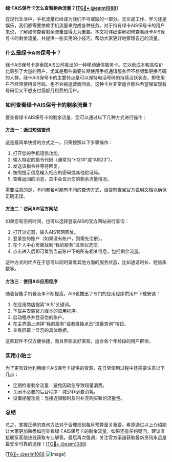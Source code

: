 **绿卡AIS保号卡怎么查看剩余流量？[[TG💪+ @esim1088](https://t.me/s/esim1088)]**

在现代生活中，手机流量已经成为我们不可或缺的一部分。无论是工作、学习还是娱乐，我们都需要依赖手机流量来完成各种任务。对于持有绿卡AIS保号卡的用户来说，了解如何查看剩余流量显得尤为重要。本文将详细讲解如何查看绿卡AIS保号卡的剩余流量，并提供一些实用的小技巧，帮助大家更好地管理自己的流量。

### 什么是绿卡AIS保号卡？

绿卡AIS保号卡是泰国AIS公司推出的一种移动通信服务卡。它以低成本和高性价比吸引了大量的用户，尤其是那些需要长期使用手机通讯服务但不想频繁更换号码的人群。绿卡AIS保号卡的主要特点是可以保持电话号码的持续活跃状态，即使用户不经常使用该号码，也不会被运营商回收。这种卡片非常适合那些希望保留现有号码但又不想支付高额月租费的用户。

### 如何查看绿卡AIS保号卡的剩余流量？

要查看绿卡AIS保号卡的剩余流量，您可以通过以下几种方式进行操作：

#### 方法一：通过短信查询

这是最简单快捷的方式之一。只需按照以下步骤操作：

1. 打开您的手机短信功能。
2. 输入特定的指令代码（通常为“*121#”或“AIS23”）。
3. 发送该指令并等待回复。
4. 按照提示信息输入相应的密码或其他验证码。
5. 查看返回的消息，其中会显示您的剩余流量情况。

需要注意的是，不同套餐可能有不同的查询方式，请提前查阅官方说明文档以确保正确无误。

#### 方法二：访问AIS官方网站

如果您有空闲时间，也可以选择登录AIS的官方网站进行查询：

1. 打开浏览器，输入AIS官网网址。
2. 登录您的账户（如果没有账户，则需先注册）。
3. 在个人中心页面找到“我的服务”或类似选项。
4. 点击进入后即可看到当前账户下的所有相关信息，包括剩余流量。

这种方式的优点在于您可以同时查看其他方面的服务状态，比如通话时长、短信条数等。

#### 方法三：使用AIS应用程序

随着智能手机普及率不断提高，AIS也推出了专门的应用程序供用户下载安装：

1. 在应用商店搜索“AIS”关键词。
2. 下载并安装官方版本的应用程序。
3. 启动程序并登录您的账户。
4. 在主界面上选择“我的服务”或者直接点击“流量查询”按钮。
5. 查看屏幕上显示的具体数据。

这款软件不仅方便快捷，而且界面友好直观，适合各个年龄段的用户群体。

### 实用小贴士

为了更有效地利用绿卡AIS保号卡提供的资源，在日常使用过程中还需要注意以下几点：

- 定期检查剩余流量：避免因疏忽导致超量消费。
- 关闭不必要的后台程序：减少非必要消耗。
- 设置提醒功能：当接近限额时及时补充购买新的流量包。

### 总结

总之，掌握正确的查询方法对于合理规划每月预算至关重要。希望通过以上介绍能让大家更加熟悉如何查看绿卡AIS保号卡的剩余流量。如果还有任何疑问，建议直接联系客服热线获取专业解答。最后再次强调，关注官方渠道获取最新资讯永远是最安全可靠的选择！[[TG💪+ @esim1088](https://t.me/s/esim1088)]

[[TG💪+ @esim1088](https://t.me/s/esim1088) ![Image](https://i.postimg.cc/4NQfJmqS/Snipaste-2025-05-13-00-14-12.png)]